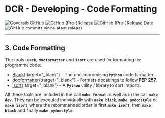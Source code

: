 # DCR - Developing - Code Formatting

![Coveralls GitHub](https://img.shields.io/coveralls/github/KonnexionsGmbH/dcr.svg)
![GitHub (Pre-)Release](https://img.shields.io/github/v/release/KonnexionsGmbH/dcr?include_prereleases)
![GitHub (Pre-)Release Date](https://img.shields.io/github/release-date-pre/KonnexionsGmbh/dcr)
![GitHub commits since latest release](https://img.shields.io/github/commits-since/KonnexionsGmbH/dcr/0.9.0)

----

## 3. Code Formatting

The tools **`Black`**, **`docformatter`** and **`isort`** are used for formatting the programme code:

- [Black](https://black.readthedocs.io/en/stable){:target="_blank"} - The uncompromising **`Python`** code formatter.
- [docformatter](https://github.com/PyCQA/docformatter){:target="_blank"} - Formats docstrings to follow **PEP 257**.
- [isort](https://pycqa.github.io/isort){:target="_blank"} - A **`Python`** utility / library to sort imports.

All these tools are included in the call **`make format`** as well as in the call **`make dev`**.
They can be executed individually with **`make black`**,  **`make pydocstyle`** or **`make isort`**, 
where the recommended order is first **`make isort`**, then **`make black`** and finally **`make pydocstyle`**.

